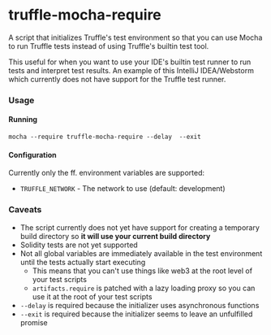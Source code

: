 # truffle-mocha-require
A script that initializes Truffle's test environment so that you can use Mocha to run Truffle tests instead of using Truffle's builtin test tool.

This useful for when you want to use your IDE's builtin test runner to run tests and interpret test results.
An example of this IntelliJ IDEA/Webstorm which currently does not have support for the Truffle test runner.

### Usage
#### Running
```
mocha --require truffle-mocha-require --delay  --exit
```

#### Configuration
Currently only the ff. environment variables are supported:
* `TRUFFLE_NETWORK` - The network to use (default: development)



### Caveats
* The script currently does not yet have support for creating a temporary build directory so **it will use your current build directory**
* Solidity tests are not yet supported
* Not all global variables are immediately available in the test environment until the tests actually start executing
  * This means that you can't use things like web3 at the root level of your test scripts
  * `artifacts.require` is patched with a lazy loading proxy so you can use it at the root of your test scripts
* `--delay` is required because the initializer uses asynchronous functions
* `--exit` is required because the initializer seems to leave an unfulfilled promise
